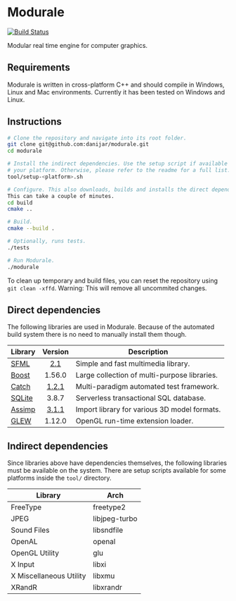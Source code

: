 Modurale
========

[![Build Status][1.1]][1.2]

Modular real time engine for computer graphics.

[1.1]: https://travis-ci.org/danijar/modurale.svg?branch=master
[1.2]: https://travis-ci.org/danijar/modurale

Requirements
------------

Modurale is written in cross-platform C++ and should compile in Windows, Linux
and Mac environments. Currently it has been tested on Windows and Linux.

Instructions
------------

```bash
# Clone the repository and navigate into its root folder.
git clone git@github.com:danijar/modurale.git
cd modurale

# Install the indirect dependencies. Use the setup script if available for
# your platform. Otherwise, please refer to the readme for a full list.
tool/setup-<platform>.sh

# Configure. This also downloads, builds and installs the direct dependencies.
This can take a couple of minutes.
cd build
cmake ..

# Build.
cmake --build .

# Optionally, runs tests.
./tests

# Run Modurale.
./modurale
```

To clean up temporary and build files, you can reset the repository using `git
clean -xffd`. Warning: This will remove all uncommited changes.

Direct dependencies
-------------------

The following libraries are used in Modurale. Because of the automated build
system there is no need to manually install them though.

|    Library    |   Version    |                 Description                  |
| ------------- | :----------: | -------------------------------------------- |
| [SFML][2.1]   |  [2.1][2.2]  | Simple and fast multimedia library.          |
| [Boost][2.3]  |    1.56.0    | Large collection of multi-purpose libraries. |
| [Catch][2.4]  | [1.2.1][2.5] | Multi-paradigm automated test framework.     |
| [SQLite][2.6] |    3.8.7     | Serverless transactional SQL database.       |
| [Assimp][2.7] | [3.1.1][2.8] | Import library for various 3D model formats. |
| [GLEW][2.9]   |    1.12.0    | OpenGL run-time extension loader.            |

[2.1]: https://github.com/LaurentGomila/SFML
[2.2]: https://github.com/LaurentGomila/SFML/commit/e257909
[2.3]: http://www.boost.org/
[2.4]: https://github.com/philsquared/Catch
[2.5]: https://github.com/philsquared/Catch/commit/3b18d9e
[2.6]: http://www.sqlite.org/
[2.7]: https://github.com/assimp/assimp
[2.8]: https://github.com/assimp/assimp/commit/dca3f09
[2.9]: http://glew.sourceforge.net/

Indirect dependencies
---------------------

Since libraries above have dependencies themselves, the following libraries
must be available on the system. There are setup scripts available for some
platforms inside the `tool/` directory.

|         Library         |      Arch     |
| ----------------------- | ------------- |
| FreeType                | freetype2     |
| JPEG                    | libjpeg-turbo |
| Sound Files             | libsndfile    |
| OpenAL                  | openal        |
| OpenGL Utility          | glu           |
| X Input                 | libxi         |
| X Miscellaneous Utility | libxmu        |
| XRandR                  | libxrandr     |
